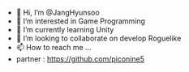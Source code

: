 - 👋 Hi, I’m @JangHyunsoo
- 👀 I’m interested in Game Programming
- 🌱 I’m currently learning Unity
- 💞️ I’m looking to collaborate on develop Roguelike 
- 📫 How to reach me ...
- partner : https://github.com/piconine5

<!---
JangHyunsoo/JangHyunsoo is a ✨ special ✨ repository because its `README.md` (this file) appears on your GitHub profile.
You can click the Preview link to take a look at your changes.
--->

